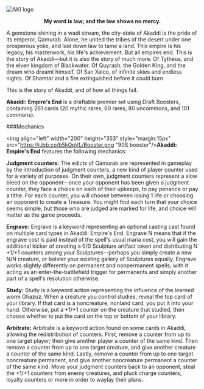 ![AKI logo](%logo% "Akaddi: Empire's End")

**<p style="text-align: center;">My word is law; and the law shows no mercy.</p>**

A gemstone shining in a wadi stream, the city-state of Akaddi is the pride of its emperor, Qamurab. Alone, he united the tribes of the desert under one prosperous yoke, and laid down law to tame a land. This empire is his legacy, his masterwork, his life's achievement. But all empires end. This is the story of Akaddi—but it is also the story of much more. Of Tytheus, and the elven kingdom of Blackwater. Of Quyrash, the Golden King, and the dream who dreamt himself. Of San Xalco, of infinite skies and endless nights. Of Shamtar and a fire extinguished before it could burn. 

This is the story of Akaddi, and of how all things fall.

**Akaddi: Empire's End** is a draftable premier set using Draft Boosters, containing 261 cards (20 mythic rares, 60 rares, 80 uncommons, and 101 commons).

###Mechanics

<img align="left" width="200" height="353" style="margin:15px" src="https://i.ibb.co/b5kQpVL/Booster.png "90S booster"/>**Akaddi: Empire's End** features the following mechanics:

**Judgment counters:** The edicts of Qamurab are represented in gameplay by the introduction of judgment counters, a new kind of player counter used for a variety of purposes. On their own, judgment counters represent a slow bleed on the opponent—once your opponent has been given a judgment counter, they face a choice on each of their upkeeps, to pay penance or pay a tithe. For each counter, you will choose between losing 1 life or choosing an opponent to create a Treasure. You might find each turn that your choice seems simple, but those who are judged are marked for life, and choice will matter as the game proceeds. 

**Engrave:** Engrave is a keyword representing an optional casting cast found on multiple card types in Akaddi: Empire's End. Engrave N means that if the engrave cost is paid instead of the spell's usual mana cost, you will gain the additional kicker of creating a 0/0 Sculpture artifact token and distributing N +1/+1 counters among your Sculptures—perhaps you simply create a new N/N creature, or bolster your existing gallery of Sculptures equally. Engrave works slightly differently on permanent and nonpermanent spells; with it acting as an enter-the-battlefield trigger for permanents and simply another part of a spell's resolution otherwise.

**Study:** Study is a keyword action representing the influence of the learned worm Ghazuz. When a creature you control studies,  reveal the top card of your library. If that card is a noncreature, nonland card, you put it into your hand. Otherwise, put a +1/+1 counter on the creature that studied, then choose whether to put the card on the top or bottom of your library. 

**Arbitrate:** Arbitrate is a keyword action found on some cards in Akaddi, allowing the redistribution of counters. First, remove a counter from up to one target player; then give another player a counter of the same kind. Then remove a counter from up to one target creature, and give another creature a counter of the same kind. Lastly, remove a counter from up to one target noncreature permanent, and give another noncreature permanent a counter of the same kind. Move your judgment counters back to an opponent, steal the +1/+1 counters from enemy creatures, and pluck charge counters, loyalty counters or more in order to waylay their plans. 